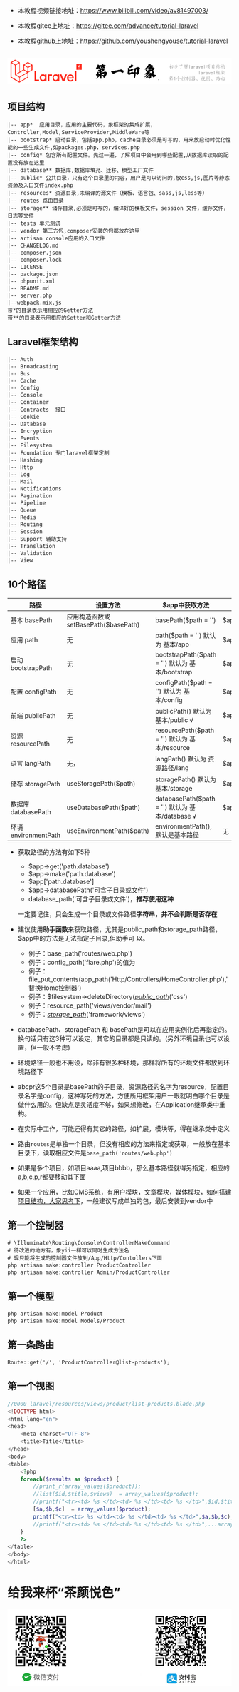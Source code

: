 - 本教程视频链接地址：https://www.bilibili.com/video/av81497003/

- 本教程gitee上地址：https://gitee.com/advance/tutorial-laravel

- 本教程github上地址：https://github.com/youshengyouse/tutorial-laravel

  

##  ![laravel_002_a](./imgs_tutorials/laravel_002_a.jpg)



##  项目结构

```
|-- app*  应用目录，应用的主要代码，象框架的集成扩展，Controller,Model,ServiceProvider,MiddleWare等
|-- bootstrap* 启动目录，包括app.php，cache目录必须是可写的，用来放启动时优化性能的一些生成文件,如packages.php，services.php
|-- config* 包含所有配置文件。先过一遍，了解项目中会用到哪些配置,从数据库读取的配置没有放在这里
|-- database** 数据库,数据库填充、迁移、模型工厂文件
|-- public* 公共目录，只有这个目录里的内容，用户是可以访问的,放css,js,图片等静态资源及入口文件index.php
|-- resources* 资源目录,未编译的源文件（模板、语言包、sass,js,less等）
|-- routes 路由目录
|-- storage** 储存目录,必须是可写的，编译好的模板文件，session 文件，缓存文件，日志等文件
|-- tests 单元测试
|-- vendor 第三方包,composer安装的包都放在这里
|-- artisan console应用的入口文件
|-- CHANGELOG.md
|-- composer.json
|-- composer.lock
|-- LICENSE
|-- package.json
|-- phpunit.xml
|-- README.md
|-- server.php
|--webpack.mix.js
带*的目录表示用相应的Getter方法
带**的目录表示用相应的Setter和Getter方法
```

## Laravel框架结构

```
|-- Auth
|-- Broadcasting
|-- Bus
|-- Cache
|-- Config
|-- Console
|-- Container
|-- Contracts  接口
|-- Cookie
|-- Database
|-- Encryption
|-- Events
|-- Filesystem
|-- Foundation 专门laravel框架定制
|-- Hashing
|-- Http
|-- Log
|-- Mail
|-- Notifications
|-- Pagination
|-- Pipeline
|-- Queue
|-- Redis
|-- Routing
|-- Session
|-- Support 辅助支持
|-- Translation
|-- Validation
|-- View

```




## 10个路径
| 路径                 | 设置方法                              | $app中获取方法                                  | 容器中获取方法         | 助手方法                       |
| -------------------- | ------------------------------------- | ----------------------------------------------- | ---------------------- | ------------------------------ |
| 基本 basePath        | 应用构造函数或 setBasePath($basePath) | basePath($path = '')                            | $app['path.base']      | base_path                      |
| 应用 path            | 无                                    | path($path = '')  默认为 基本/app               | $app['path']           | app_path                       |
| 启动 bootstrapPath   | 无                                    | bootstrapPath($path = '') 默认为 基本/bootstrap | $app['path.bootstrap'] |                                |
| 配置 configPath      | 无                                    | configPath($path = '') 默认为 基本/config       | $app['path.config']    | config_path                    |
| 前端 publicPath      | 无                                    | publicPath() 默认为 基本/public √               | $app['path.public']    | public_path(‘子目录’)这里不同  |
| 资源 resourcePath    | 无                                    | resourcePath($path = '') 默认为 基本/resource   | $app['path.resource']  | resource_path                  |
| 语言 langPath        | 无，                                  | langPath() 默认为 资源路径/lang                 | $app['path.lang']      |                                |
| 储存 storagePath     | useStoragePath($path)                 | storagePath() 默认为 基本/storage               | $app['path.storage']   | storage_path('子目录')这里不同 |
| 数据库 databasePath  | useDatabasePath($path)                | databasePath($path = '') 默认为 基本/database √ | $app['path.database']  | database_path                  |
| 环境 environmentPath | useEnvironmentPath($path)             | environmentPath(),默认是基本路径                | 无                     |                                |

- 获取路径的方法有如下5种
  
   - $app->get('path.database')
   - $app->make('path.database')
   - $app['path.database']
   - $app->databasePath('可含子目录或文件')
   - database_path('可含子目录或文件')，**推荐使用这种**
   
   一定要记住，只会生成一个目录或文件路径**字符串，并不会判断是否存在**
   
- 建议使用**助手函数**来获取路径，尤其是public_path和storage_path路径，$app中的方法是无法指定子目录,但助手可 以。

  - 例子：base_path('routes/web.php')
  - 例子：config_path('flare.php')的值为 
  - 例子：file_put_contents(app_path('Http/Controllers/HomeController.php'),'替换Home控制器')
  - 例子：$filesystem->deleteDirectory(<u>*public_path*</u>('css')
  - 例子：resource_path('views/vendor/mail')
  - 例子：*<u>storage_path</u>*('framework/views')
  
- databasePath、storagePath 和 basePath是可以在应用实例化后再指定的。换句话只有这3种可以设定，其它的目录都是只读的。(另外环境目录也可以设置，但一般不考虑)

- 环境路径一般也不用设，除非有很多种环境，那样将所有的环境文件都放到环境路径下

- abcpr这5个目录是basePath的子目录，资源路径的名字为resource，配置目录名字是config，这种写死的方法，方便所用框架用户一眼就明白哪个目录是做什么用的。但缺点是灵活度不够，如果想修改，在Application继承类中重构。

- 在实际中工作，可能还得有其它的路径，如扩展，模块等，得在继承类中定义

- 路由`routes`是单独一个目录，但没有相应的方法来指定或获取，一般放在基本目录下，读取相应文件是`base_path('routes/web.php')`

- 如果是多个项目，如项目aaaa,项目bbbb，那么基本路径就得另指定，相应的a,b,c,p,r都要移动其下面

- 如果一个应用，比如CMS系统，有用户模块，文章模块，媒体模块，<u>如何搭建项目结构，大家思考下</u>，一般建议写成单独的包，最后安装到vendor中

## 第一个控制器

```
# \Illuminate\Routing\Console\ControllerMakeCommand
# 待改进的地方有，象yii一样可以同时生成方法名
# 现只能将生成的控制器文件放到/App/Http/Contollers下面
php artisan make:controller ProductController
php artisan make:controller Admin/ProductController
```

## 第一个模型

```
php artisan make:model Product
php artisan make:model Models/Product
```
## 第一条路由
```
Route::get('/', 'ProductController@list-products');
```
## 第一个视图

```php
//0000_laravel/resources/views/product/list-products.blade.php
<!DOCTYPE html>
<html lang="en">
<head>
    <meta charset="UTF-8">
    <title>Title</title>
</head>
<body>
<table>
    <?php
    foreach($results as $product) {
        //print_r(array_values($product));
        //list($id,$title,$views)  = array_values($product);
        //printf("<tr><td> %s </td><td> %s </td><td> %s </td>",$id,$title,$views);
        [$a,$b,$c]  = array_values($product);
        printf("<tr><td> %s </td><td> %s </td><td> %s </td>",$a,$b,$c);
        //printf("<tr><td> %s </td><td> %s </td><td> %s </td>",...array_values($product));
    }
    ?>
</table>
</body>
</html>
```



# 给我来杯“茶颜悦色”

![pay](./imgs_tutorials/pay.jpg)